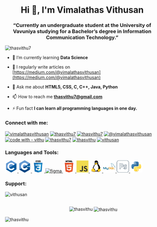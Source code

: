 <h1 align="center">Hi 👋, I'm Vimalathas Vithusan</h1>
<h3 align="center">“Currently an undergraduate student at the University of Vavuniya studying for a Bachelor’s degree in Information Communication Technology.”</h3>

<p align="left"> <img src="https://komarev.com/ghpvc/?username=thasvithu7&label=Profile%20views&color=0e75b6&style=flat" alt="thasvithu7" /> </p>

- 🌱 I’m currently learning **Data Science**

- 📝 I regularly write articles on [https://medium.com/@vimalathasvithusan](https://medium.com/@vimalathasvithusan)

- 💬 Ask me about **HTML5, CSS, C, C++, Java, Python**

- 📫 How to reach me **thasvithu7@gmail.com**

- ⚡ Fun fact **I can learn all programming languages in one day.**

<h3 align="left">Connect with me:</h3>
<p align="left">
<a href="https://linkedin.com/in/vimalathasvithusan" target="blank"><img align="center" src="https://raw.githubusercontent.com/rahuldkjain/github-profile-readme-generator/master/src/images/icons/Social/linked-in-alt.svg" alt="vimalathasvithusan" height="30" width="40" /></a>
<a href="https://codesandbox.com/thasvithu7" target="blank"><img align="center" src="https://raw.githubusercontent.com/rahuldkjain/github-profile-readme-generator/master/src/images/icons/Social/codesandbox.svg" alt="thasvithu7" height="30" width="40" /></a>
<a href="https://fb.com/thasvithu7" target="blank"><img align="center" src="https://raw.githubusercontent.com/rahuldkjain/github-profile-readme-generator/master/src/images/icons/Social/facebook.svg" alt="thasvithu7" height="30" width="40" /></a>
<a href="https://medium.com/@vimalathasvithusan" target="blank"><img align="center" src="https://raw.githubusercontent.com/rahuldkjain/github-profile-readme-generator/master/src/images/icons/Social/medium.svg" alt="@vimalathasvithusan" height="30" width="40" /></a>
<a href="https://www.youtube.com/c/code with - vithu" target="blank"><img align="center" src="https://raw.githubusercontent.com/rahuldkjain/github-profile-readme-generator/master/src/images/icons/Social/youtube.svg" alt="code with - vithu" height="30" width="40" /></a>
<a href="https://www.hackerrank.com/thasvithu7" target="blank"><img align="center" src="https://raw.githubusercontent.com/rahuldkjain/github-profile-readme-generator/master/src/images/icons/Social/hackerrank.svg" alt="thasvithu7" height="30" width="40" /></a>
<a href="https://www.leetcode.com/thasvithu" target="blank"><img align="center" src="https://raw.githubusercontent.com/rahuldkjain/github-profile-readme-generator/master/src/images/icons/Social/leet-code.svg" alt="thasvithu" height="30" width="40" /></a>
<a href="https://www.topcoder.com/members/vithusan" target="blank"><img align="center" src="https://raw.githubusercontent.com/rahuldkjain/github-profile-readme-generator/master/src/images/icons/Social/topcoder.svg" alt="vithusan" height="30" width="40" /></a>
</p>

<h3 align="left">Languages and Tools:</h3>
<p align="left"> <a href="https://www.cprogramming.com/" target="_blank" rel="noreferrer"> <img src="https://raw.githubusercontent.com/devicons/devicon/master/icons/c/c-original.svg" alt="c" width="40" height="40"/> </a> <a href="https://www.w3schools.com/cpp/" target="_blank" rel="noreferrer"> <img src="https://raw.githubusercontent.com/devicons/devicon/master/icons/cplusplus/cplusplus-original.svg" alt="cplusplus" width="40" height="40"/> </a> <a href="https://www.w3schools.com/css/" target="_blank" rel="noreferrer"> <img src="https://raw.githubusercontent.com/devicons/devicon/master/icons/css3/css3-original-wordmark.svg" alt="css3" width="40" height="40"/> </a> <a href="https://www.figma.com/" target="_blank" rel="noreferrer"> <img src="https://www.vectorlogo.zone/logos/figma/figma-icon.svg" alt="figma" width="40" height="40"/> </a> <a href="https://www.w3.org/html/" target="_blank" rel="noreferrer"> <img src="https://raw.githubusercontent.com/devicons/devicon/master/icons/html5/html5-original-wordmark.svg" alt="html5" width="40" height="40"/> </a> <a href="https://developer.mozilla.org/en-US/docs/Web/JavaScript" target="_blank" rel="noreferrer"> <img src="https://raw.githubusercontent.com/devicons/devicon/master/icons/javascript/javascript-original.svg" alt="javascript" width="40" height="40"/> </a> <a href="https://www.linux.org/" target="_blank" rel="noreferrer"> <img src="https://raw.githubusercontent.com/devicons/devicon/master/icons/linux/linux-original.svg" alt="linux" width="40" height="40"/> </a> <a href="https://www.mysql.com/" target="_blank" rel="noreferrer"> <img src="https://raw.githubusercontent.com/devicons/devicon/master/icons/mysql/mysql-original-wordmark.svg" alt="mysql" width="40" height="40"/> </a> <a href="https://www.photoshop.com/en" target="_blank" rel="noreferrer"> <img src="https://raw.githubusercontent.com/devicons/devicon/master/icons/photoshop/photoshop-line.svg" alt="photoshop" width="40" height="40"/> </a> <a href="https://www.python.org" target="_blank" rel="noreferrer"> <img src="https://raw.githubusercontent.com/devicons/devicon/master/icons/python/python-original.svg" alt="python" width="40" height="40"/> </a> </p>

<h3 align="left">Support:</h3>
<p><a href="https://ko-fi.com/vithusan"> <img align="left" src="https://cdn.ko-fi.com/cdn/kofi3.png?v=3" height="50" width="210" alt="vithusan" /></a></p><br><br>

<p><img align="left" src="https://github-readme-stats.vercel.app/api/top-langs?username=thasvithu&show_icons=true&locale=en&layout=compact" alt="thasvithu" /></p>

<p>&nbsp;<img align="center" src="https://github-readme-stats.vercel.app/api?username=thasvithu&show_icons=true&locale=en" alt="thasvithu" /></p>

<p><img align="center" src="https://github-readme-streak-stats.herokuapp.com/?user=thasvithu&" alt="thasvithu" /></p>
